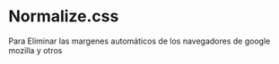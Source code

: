 # Normalize.css
Para Eliminar las margenes automáticos de los navegadores de google mozilla y otros 

